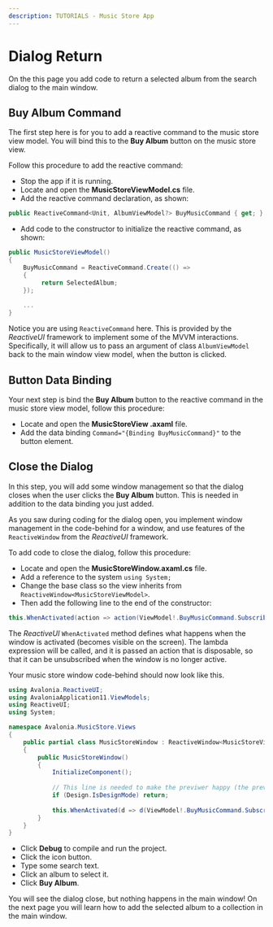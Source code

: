 ```yaml
---
description: TUTORIALS - Music Store App
---
```


# Dialog Return

On the this page you add code to return a selected album from the search dialog to the main window.

## Buy Album Command

The first step here is for you to add a reactive command to the music store view model. You will bind this to the **Buy Album** button on the music store view.  

Follow this procedure to add the reactive command:

- Stop the app if it is running.
- Locate and open the **MusicStoreViewModel.cs** file.
- Add the reactive command declaration, as shown:

```csharp
public ReactiveCommand<Unit, AlbumViewModel?> BuyMusicCommand { get; }
```

- Add code to the constructor to initialize the reactive command, as shown:

```csharp
public MusicStoreViewModel()
{
    BuyMusicCommand = ReactiveCommand.Create(() =>
    {
         return SelectedAlbum;
    });
    
    ...
}
```

Notice you are using `ReactiveCommand` here. This is provided by the _ReactiveUI_ framework to implement some of the MVVM interactions. Specifically, it will allow us to pass an argument of class `AlbumViewModel` back to the main window view model, when the button is clicked.

## Button Data Binding

Your next step is bind the **Buy Album** button to the reactive command in the music store view model, follow this procedure:

- Locate and open the **MusicStoreView .axaml** file. 
- Add the data binding `Command="{Binding BuyMusicCommand}"` to the button element.

## Close the Dialog

In this step, you will add some window management so that the dialog closes when the user clicks the **Buy Album** button. This is needed in addition to the data binding you just added.

As you saw during coding for the dialog open, you implement window management in the code-behind for a window, and use features of the `ReactiveWindow` from the _ReactiveUI_ framework.

To add code to close the dialog, follow this procedure:

- Locate and open the **MusicStoreWindow.axaml.cs** file.
- Add a reference to the system `using System;`
- Change the base class so the view inherits from `ReactiveWindow<MusicStoreViewModel>`.
- Then add the following line to the end of the constructor:

```csharp
this.WhenActivated(action => action(ViewModel!.BuyMusicCommand.Subscribe(Close)));
```

The _ReactiveUI_ `WhenActivated` method defines what happens when the window is activated (becomes visible on the screen). The lambda expression will be called, and it is passed an action that is disposable, so that it can be unsubscribed when the window is no longer active.

Your music store window code-behind should now look like this.

```csharp
using Avalonia.ReactiveUI;
using AvaloniaApplication11.ViewModels;
using ReactiveUI;
using System;

namespace Avalonia.MusicStore.Views
{
    public partial class MusicStoreWindow : ReactiveWindow<MusicStoreViewModel>
    {
        public MusicStoreWindow()
        {
            InitializeComponent();
            
            // This line is needed to make the previwer happy (the previewer plugin cannot handle the following line).
            if (Design.IsDesignMode) return;
            
            this.WhenActivated(d => d(ViewModel!.BuyMusicCommand.Subscribe(Close)));
        }
    }
}
```

- Click **Debug** to compile and run the project.
- Click the icon button.
- Type some search text.
- Click an album to select it.
- Click **Buy Album**.

You will see the dialog close, but nothing happens in the main window! On the next page you will learn how to add the selected album to a collection in the main window.
